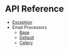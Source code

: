 # API Reference

- [Exception](./api/exceptions.md)
- Email Processors
    - [Base](./api/processors/base.md)
    - [Default](./api/processors/default.md)
    - [Celery](./api/processors/celery.md)